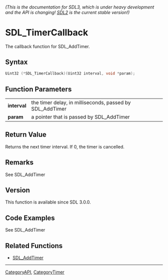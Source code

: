 ###### (This is the documentation for SDL3, which is under heavy development and the API is changing! [SDL2](https://wiki.libsdl.org/SDL2/) is the current stable version!)
# SDL_TimerCallback

The callback function for SDL_AddTimer.

## Syntax

```c
Uint32 (*SDL_TimerCallback)(Uint32 interval, void *param);

```

## Function Parameters

|                  |                                                                                                   |
| ---------------- | ------------------------------------------------------------------------------------------------- |
| **interval**     | the timer delay, in milliseconds, passed by SDL_AddTimer                                          |
| **param**        | a pointer that is passed by SDL_AddTimer                                                          |

## Return Value

Returns the next timer interval. If 0, the timer is cancelled.

## Remarks

See SDL_AddTimer

## Version

This function is available since SDL 3.0.0.

## Code Examples

See SDL_AddTimer

## Related Functions

* [SDL_AddTimer](SDL_AddTimer)

----
[CategoryAPI](CategoryAPI), [CategoryTimer](CategoryTimer)


